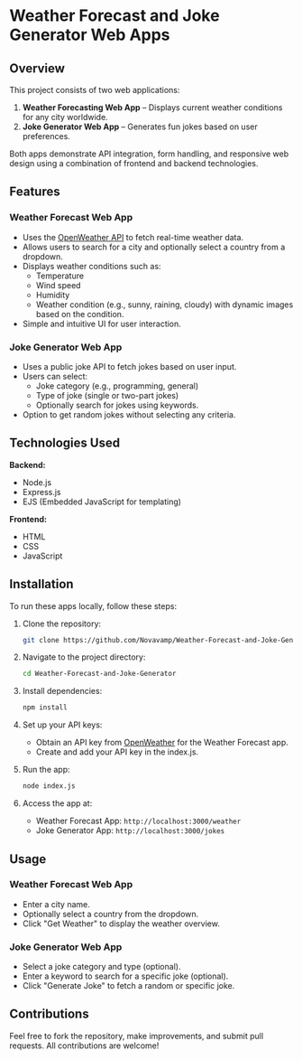 # Weather Forecast and Joke Generator Web Apps

## Overview

This project consists of two web applications:

1. **Weather Forecasting Web App** – Displays current weather conditions for any city worldwide.
2. **Joke Generator Web App** – Generates fun jokes based on user preferences.

Both apps demonstrate API integration, form handling, and responsive web design using a combination of frontend and backend technologies.

## Features

### Weather Forecast Web App

- Uses the [OpenWeather API](https://openweathermap.org/) to fetch real-time weather data.
- Allows users to search for a city and optionally select a country from a dropdown.
- Displays weather conditions such as:
  - Temperature
  - Wind speed
  - Humidity
  - Weather condition (e.g., sunny, raining, cloudy) with dynamic images based on the condition.
- Simple and intuitive UI for user interaction.

### Joke Generator Web App

- Uses a public joke API to fetch jokes based on user input.
- Users can select:
  - Joke category (e.g., programming, general)
  - Type of joke (single or two-part jokes)
  - Optionally search for jokes using keywords.
- Option to get random jokes without selecting any criteria.

## Technologies Used

**Backend:**

- Node.js
- Express.js
- EJS (Embedded JavaScript for templating)

**Frontend:**

- HTML
- CSS
- JavaScript

## Installation

To run these apps locally, follow these steps:

1. Clone the repository:

   ```bash
   git clone https://github.com/Novavamp/Weather-Forecast-and-Joke-Generator.git
   ```

2. Navigate to the project directory:

   ```bash
   cd Weather-Forecast-and-Joke-Generator
   ```

3. Install dependencies:

   ```bash
   npm install
   ```

4. Set up your API keys:

   - Obtain an API key from [OpenWeather](https://home.openweathermap.org/users/sign_up) for the Weather Forecast app.
   - Create and add your API key in the index.js.

5. Run the app:

   ```bash
   node index.js
   ```

6. Access the app at:
   - Weather Forecast App: `http://localhost:3000/weather`
   - Joke Generator App: `http://localhost:3000/jokes`

## Usage

### Weather Forecast Web App

- Enter a city name.
- Optionally select a country from the dropdown.
- Click "Get Weather" to display the weather overview.

### Joke Generator Web App

- Select a joke category and type (optional).
- Enter a keyword to search for a specific joke (optional).
- Click "Generate Joke" to fetch a random or specific joke.

## Contributions

Feel free to fork the repository, make improvements, and submit pull requests. All contributions are welcome!
